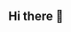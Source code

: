 ## Hi there 👋

<!--
**Kris-Kross7799/Kris-Kross7799** is a ✨ _special_ ✨ repository because its `README.md` (this file) appears on your GitHub profile.

<img src="[https://github.com/Kris-Kross7799/main.py/blob/main/PH00601G.GIF" alt='The Unlimited' width='600'>
